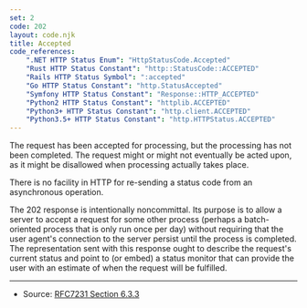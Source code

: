 ```yaml
---
set: 2
code: 202
layout: code.njk
title: Accepted
code_references:
    ".NET HTTP Status Enum": "HttpStatusCode.Accepted"
    "Rust HTTP Status Constant": "http::StatusCode::ACCEPTED"
    "Rails HTTP Status Symbol": ":accepted"
    "Go HTTP Status Constant": "http.StatusAccepted"
    "Symfony HTTP Status Constant": "Response::HTTP_ACCEPTED"
    "Python2 HTTP Status Constant": "httplib.ACCEPTED"
    "Python3+ HTTP Status Constant": "http.client.ACCEPTED"
    "Python3.5+ HTTP Status Constant": "http.HTTPStatus.ACCEPTED"
---
```


The request has been accepted for processing, but the processing has not been completed. The request might or might not eventually be acted upon, as it might be disallowed when processing actually takes place.

There is no facility in HTTP for re-sending a status code from an asynchronous
operation.

The 202 response is intentionally noncommittal. Its purpose is to allow a server to accept a request for some other process (perhaps a batch-oriented process that is only run once per day) without requiring that the user agent's connection to the server persist until the process is completed. The representation sent with this response ought to describe the request's current status and point to (or embed) a status monitor that can provide the user with an estimate of when the request will be fulfilled.

---

* Source: [RFC7231 Section 6.3.3][1]

[1]: <https://tools.ietf.org/html/rfc7231#section-6.3.3>
